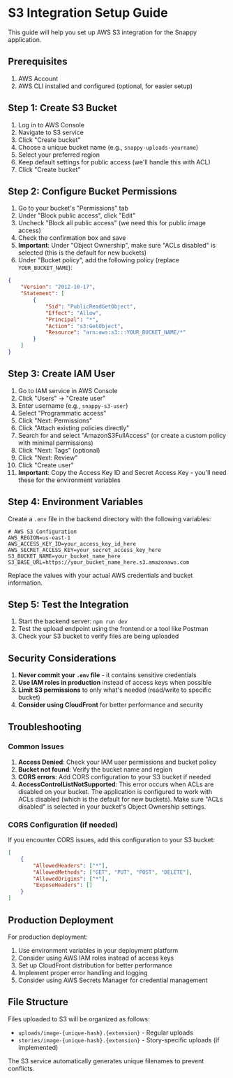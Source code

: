 # S3 Integration Setup Guide

This guide will help you set up AWS S3 integration for the Snappy application.

## Prerequisites

1. AWS Account
2. AWS CLI installed and configured (optional, for easier setup)

## Step 1: Create S3 Bucket

1. Log in to AWS Console
2. Navigate to S3 service
3. Click "Create bucket"
4. Choose a unique bucket name (e.g., `snappy-uploads-yourname`)
5. Select your preferred region
6. Keep default settings for public access (we'll handle this with ACL)
7. Click "Create bucket"

## Step 2: Configure Bucket Permissions

1. Go to your bucket's "Permissions" tab
2. Under "Block public access", click "Edit"
3. Uncheck "Block all public access" (we need this for public image access)
4. Check the confirmation box and save
5. **Important**: Under "Object Ownership", make sure "ACLs disabled" is selected (this is the default for new buckets)
6. Under "Bucket policy", add the following policy (replace `YOUR_BUCKET_NAME`):

```json
{
    "Version": "2012-10-17",
    "Statement": [
        {
            "Sid": "PublicReadGetObject",
            "Effect": "Allow",
            "Principal": "*",
            "Action": "s3:GetObject",
            "Resource": "arn:aws:s3:::YOUR_BUCKET_NAME/*"
        }
    ]
}
```

## Step 3: Create IAM User

1. Go to IAM service in AWS Console
2. Click "Users" → "Create user"
3. Enter username (e.g., `snappy-s3-user`)
4. Select "Programmatic access"
5. Click "Next: Permissions"
6. Click "Attach existing policies directly"
7. Search for and select "AmazonS3FullAccess" (or create a custom policy with minimal permissions)
8. Click "Next: Tags" (optional)
9. Click "Next: Review"
10. Click "Create user"
11. **Important**: Copy the Access Key ID and Secret Access Key - you'll need these for the environment variables

## Step 4: Environment Variables

Create a `.env` file in the backend directory with the following variables:

```env
# AWS S3 Configuration
AWS_REGION=us-east-1
AWS_ACCESS_KEY_ID=your_access_key_id_here
AWS_SECRET_ACCESS_KEY=your_secret_access_key_here
S3_BUCKET_NAME=your_bucket_name_here
S3_BASE_URL=https://your_bucket_name_here.s3.amazonaws.com
```

Replace the values with your actual AWS credentials and bucket information.

## Step 5: Test the Integration

1. Start the backend server: `npm run dev`
2. Test the upload endpoint using the frontend or a tool like Postman
3. Check your S3 bucket to verify files are being uploaded

## Security Considerations

1. **Never commit your `.env` file** - it contains sensitive credentials
2. **Use IAM roles in production** instead of access keys when possible
3. **Limit S3 permissions** to only what's needed (read/write to specific bucket)
4. **Consider using CloudFront** for better performance and security

## Troubleshooting

### Common Issues

1. **Access Denied**: Check your IAM user permissions and bucket policy
2. **Bucket not found**: Verify the bucket name and region
3. **CORS errors**: Add CORS configuration to your S3 bucket if needed
4. **AccessControlListNotSupported**: This error occurs when ACLs are disabled on your bucket. The application is configured to work with ACLs disabled (which is the default for new buckets). Make sure "ACLs disabled" is selected in your bucket's Object Ownership settings.

### CORS Configuration (if needed)

If you encounter CORS issues, add this configuration to your S3 bucket:

```json
[
    {
        "AllowedHeaders": ["*"],
        "AllowedMethods": ["GET", "PUT", "POST", "DELETE"],
        "AllowedOrigins": ["*"],
        "ExposeHeaders": []
    }
]
```

## Production Deployment

For production deployment:

1. Use environment variables in your deployment platform
2. Consider using AWS IAM roles instead of access keys
3. Set up CloudFront distribution for better performance
4. Implement proper error handling and logging
5. Consider using AWS Secrets Manager for credential management

## File Structure

Files uploaded to S3 will be organized as follows:
- `uploads/image-{unique-hash}.{extension}` - Regular uploads
- `stories/image-{unique-hash}.{extension}` - Story-specific uploads (if implemented)

The S3 service automatically generates unique filenames to prevent conflicts.
